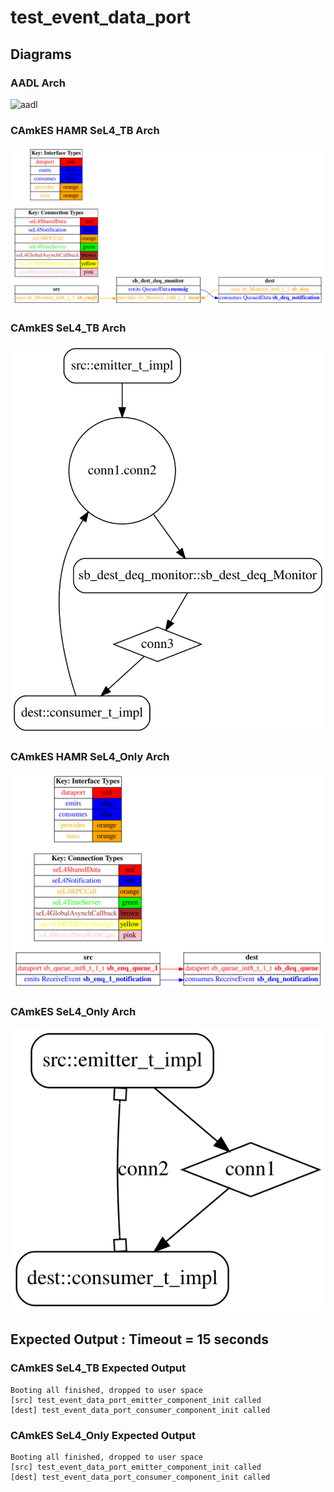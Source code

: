 # test_event_data_port

## Diagrams

### AADL Arch
  ![aadl](diagrams/aadl-arch.png)

### CAmkES HAMR SeL4_TB Arch
  ![SeL4_TB](diagrams/CAmkES-HAMR-arch-SeL4_TB.svg)

### CAmkES SeL4_TB Arch
  ![SeL4_TB](diagrams/CAmkES-arch-SeL4_TB.svg)

### CAmkES HAMR SeL4_Only Arch
  ![SeL4_Only](diagrams/CAmkES-HAMR-arch-SeL4_Only.svg)

### CAmkES SeL4_Only Arch
  ![SeL4_Only](diagrams/CAmkES-arch-SeL4_Only.svg)

## Expected Output : Timeout = 15 seconds

  ### CAmkES SeL4_TB Expected Output
    Booting all finished, dropped to user space
    [src] test_event_data_port_emitter_component_init called
    [dest] test_event_data_port_consumer_component_init called


  ### CAmkES SeL4_Only Expected Output
    Booting all finished, dropped to user space
    [src] test_event_data_port_emitter_component_init called
    [dest] test_event_data_port_consumer_component_init called

